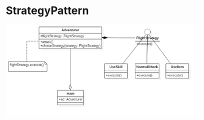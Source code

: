# StrategyPattern

<img src="https://github.com/a7512cs/StrategyPattern/blob/master/Strategy%20Pattern.png"/>
